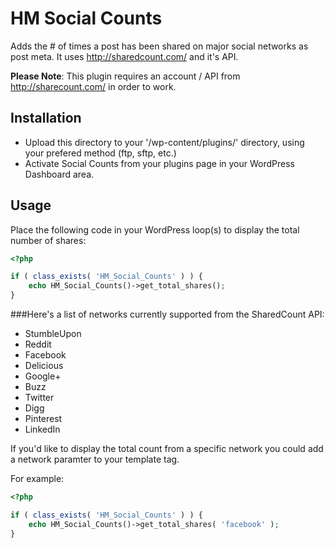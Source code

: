 HM Social Counts
================

Adds the # of times a post has been shared on major social networks as post meta. It uses http://sharedcount.com/ and it's API.

**Please Note**: This plugin requires an account / API from http://sharecount.com/ in order to work.

## Installation

* Upload this directory to your '/wp-content/plugins/' directory, using your prefered method (ftp, sftp, etc.)
* Activate Social Counts from your plugins page in your WordPress Dashboard area.

## Usage
Place the following code in your WordPress loop(s) to display the total number of shares:

```php
<?php

if ( class_exists( 'HM_Social_Counts' ) ) {
	echo HM_Social_Counts()->get_total_shares();
}
```

###Here's a list of networks currently supported from the SharedCount API:

- StumbleUpon
- Reddit
- Facebook
- Delicious
- Google+
- Buzz
- Twitter
- Digg
- Pinterest
- LinkedIn

If you'd like to display the total count from a specific network you could add a network paramter to your template tag.

For example:

```php
<?php

if ( class_exists( 'HM_Social_Counts' ) ) {
	echo HM_Social_Counts()->get_total_shares( 'facebook' );
}
```